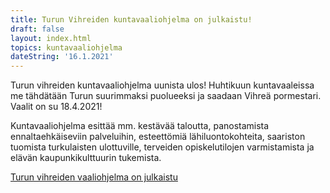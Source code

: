 ```yaml
---
title: Turun Vihreiden kuntavaaliohjelma on julkaistu!
draft: false
layout: index.html
topics: kuntavaaliohjelma
dateString: '16.1.2021'
---
```


Turun vihreiden kuntavaaliohjelma uunista ulos! Huhtikuun kuntavaaleissa me tähdätään Turun suurimmaksi puolueeksi ja saadaan Vihreä pormestari. Vaalit on su 18.4.2021!

Kuntavaaliohjelma esittää mm. kestävää taloutta, panostamista ennaltaehkäiseviin palveluihin, esteettömiä lähiluontokohteita, saariston tuomista turkulaisten ulottuville, terveiden opiskelutilojen varmistamista ja elävän kaupunkikulttuurin tukemista.

[Turun vihreiden vaaliohjelma on julkaistu](https://www.turunvihreat.fi/turun-vihreiden-vaaliohjelma-julkaistu/)

